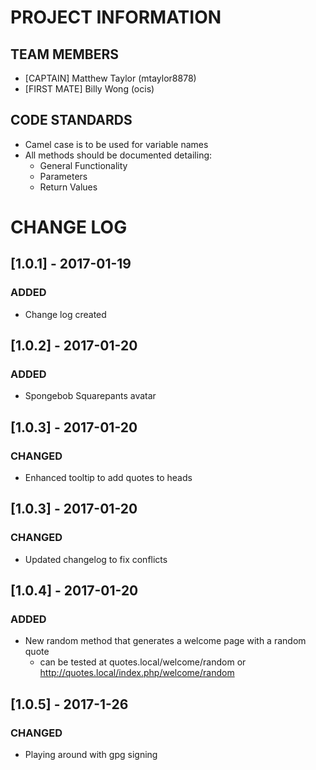 # PROJECT INFORMATION
## TEAM MEMBERS
- [CAPTAIN]    Matthew Taylor (mtaylor8878)  
- [FIRST MATE] Billy Wong     (ocis)  

## CODE STANDARDS
- Camel case is to be used for variable names
- All methods should be documented detailing:
  * General Functionality
  * Parameters
  * Return Values  

# CHANGE LOG

## [1.0.1] - 2017-01-19
### ADDED
- Change log created

## [1.0.2] - 2017-01-20
### ADDED
- Spongebob Squarepants avatar

## [1.0.3] - 2017-01-20
### CHANGED
- Enhanced tooltip to add quotes to heads

## [1.0.3] - 2017-01-20
### CHANGED
- Updated changelog to fix conflicts

## [1.0.4] - 2017-01-20
### ADDED
- New random method that generates a welcome page with a random quote
  - can be tested at quotes.local/welcome/random or http://quotes.local/index.php/welcome/random
## [1.0.5] - 2017-1-26
### CHANGED
- Playing around with gpg signing
